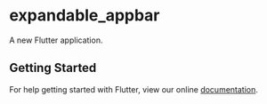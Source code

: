 # expandable_appbar

A new Flutter application.

## Getting Started

For help getting started with Flutter, view our online
[documentation](https://flutter.io/).
